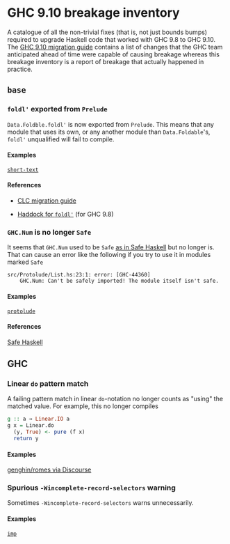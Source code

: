 # GHC 9.10 breakage inventory

A catalogue of all the non-trivial fixes (that is, not just bounds
bumps) required to upgrade Haskell code that worked with GHC 9.8 to
GHC 9.10.  The [GHC 9.10 migration
guide](https://gitlab.haskell.org/ghc/ghc/-/wikis/migration/9.10)
contains a list of changes that the GHC team anticipated ahead of time
were capable of causing breakage whereas this breakage inventory is a
report of breakage that actually happened in practice.

## `base`

### `foldl'` exported from `Prelude`

`Data.Foldble.foldl'` is now exported from `Prelude`.  This means that
any module that uses its own, or any another module than
`Data.Foldable`'s, `foldl'` unqualified will fail to compile.

#### Examples

[`short-text`](https://github.com/haskell-hvr/text-short/pull/43/files)

#### References

* [CLC migration guide](https://discourse.haskell.org/t/prelude-foldl-migration-guide/6950)

* [Haddock for
  `foldl'`](https://hackage.haskell.org/package/base-4.19.1.0/docs/Data-Foldable.html#v:foldl-39-)
  (for GHC 9.8)

### `GHC.Num` is no longer `Safe`

It seems that `GHC.Num` used to be `Safe` [as in Safe
Haskell](https://ghc.gitlab.haskell.org/ghc/doc/users_guide/exts/safe_haskell.html)
but no longer is.  That can cause an error like the following if you
try to use it in modules marked `Safe`

```
src/Protolude/List.hs:23:1: error: [GHC-44360]
    GHC.Num: Can't be safely imported! The module itself isn't safe.
```

#### Examples

[`protolude`](https://github.com/protolude/protolude/issues/149)

#### References

[Safe
Haskell](https://ghc.gitlab.haskell.org/ghc/doc/users_guide/exts/safe_haskell.html)

## GHC

### Linear `do` pattern match

A failing pattern match in linear `do`-notation no longer counts as
"using" the matched value.  For example, this no longer compiles

```.hs
g :: a ⊸ Linear.IO a
g x = Linear.do
  (y, True) <- pure (f x)
  return y
```

#### Examples

[genghin/romes via
Discourse](https://discourse.haskell.org/t/please-contribute-to-the-ghc-9-10-breakage-inventory/9533/7?u=tomjaguarpaw)

### Spurious `-Wincomplete-record-selectors` warning

Sometimes `-Wincomplete-record-selectors` warns unnecessarily.

#### Examples

[`imp`](https://github.com/tfausak/imp/pull/24#issuecomment-2116480980)
